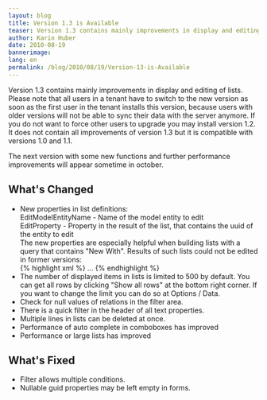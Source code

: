 ```yaml
---
layout: blog
title: Version 1.3 is Available
teaser: Version 1.3 contains mainly improvements in display and editing of lists. Please note that all users in a tenant have to switch to the new version as soon as the first user in the tenant installs this version, because users with older versions will not be able to sync their data with the server anymore. If you do not want to force other users to upgrade you may install version 1.2. It does not contain all improvements of version 1.3 but it is compatible with versions 1.0 and 1.1.
author: Karin Huber
date: 2010-08-19
bannerimage: 
lang: en
permalink: /blog/2010/08/19/Version-13-is-Available
---
```


<p>Version 1.3 contains mainly improvements in display and editing of lists. Please note that all users in a tenant have to switch to the new version as soon as the first user in the tenant installs this version, because users with older versions will not be able to sync their data with the server anymore. If you do not want to force other users to upgrade you may install version 1.2. It does not contain all improvements of version 1.3 but it is compatible with versions 1.0 and 1.1.</p><p>The next version with some new functions and further performance improvements will appear sometime in october.</p><h2>What's Changed</h2><ul>
  <li>New properties in list definitions:
<br />
EditModelEntityName - Name of the model entity to edit
<br />
EditProperty - Property in the result of the list, that contains the uuid of the entity to edit
<br />
The new properties are especially helpful when building lists with a query that contains "New With". Results of such lists could not be edited in former versions:
<br />{% highlight xml %}<List AutoGenerateColumns="False" 
EditModelEntityName="Task" EditProperty="TaskUuid" 
Query="From T In Task.Include('FFGTask').Include('Project.Customer').Include('UserDetail') Select New With { T.TaskUuid, T.TFSId, T.UserDetail, T.Title, T.WorkItemState, .Hours = (From TS In       T.Timesheets Where TS.EndTime &lt; #2010-06-01# Select New With { .Duration = Sum(TS.DurationInHours) }) }" 
xmlns="clr-namespace:TimeCockpit.Data.DataModel.View;assembly=TimeCockpit.Data">
   ...
</List>{% endhighlight %}<br /></li>
  <li>The number of displayed items in lists is limited to 500 by default. You can get all rows by clicking "Show all rows" at the bottom right corner. If you want to change the limit you can do so at Options / Data.</li>
  <li>Check for null values of relations in the filter area.</li>
  <li>There is a quick filter in the header of all text properties.</li>
  <li>Multiple lines in lists can be deleted at once.</li>
  <li>Performance of auto complete in comboboxes has improved</li>
  <li>Performance or large lists has improved</li>
</ul><h2>What's Fixed</h2><ul>
  <li>Filter allows multiple conditions.</li>
  <li>Nullable guid properties may be left empty in forms.</li>
</ul>